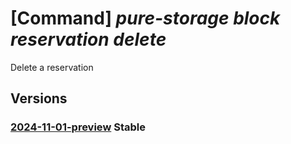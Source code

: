 # [Command] _pure-storage block reservation delete_

Delete a reservation

## Versions

### [2024-11-01-preview](/Resources/mgmt-plane/L3N1YnNjcmlwdGlvbnMve30vcmVzb3VyY2Vncm91cHMve30vcHJvdmlkZXJzL3B1cmVzdG9yYWdlLmJsb2NrL3Jlc2VydmF0aW9ucy97fQ==/2024-11-01-preview.xml) **Stable**

<!-- mgmt-plane /subscriptions/{}/resourcegroups/{}/providers/purestorage.block/reservations/{} 2024-11-01-preview -->
